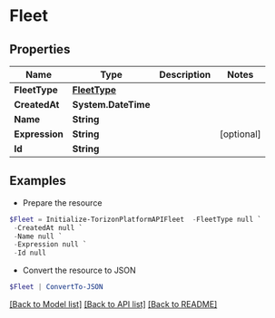 # Fleet
## Properties

Name | Type | Description | Notes
------------ | ------------- | ------------- | -------------
**FleetType** | [**FleetType**](FleetType.md) |  | 
**CreatedAt** | **System.DateTime** |  | 
**Name** | **String** |  | 
**Expression** | **String** |  | [optional] 
**Id** | **String** |  | 

## Examples

- Prepare the resource
```powershell
$Fleet = Initialize-TorizonPlatformAPIFleet  -FleetType null `
 -CreatedAt null `
 -Name null `
 -Expression null `
 -Id null
```

- Convert the resource to JSON
```powershell
$Fleet | ConvertTo-JSON
```

[[Back to Model list]](../README.md#documentation-for-models) [[Back to API list]](../README.md#documentation-for-api-endpoints) [[Back to README]](../README.md)

